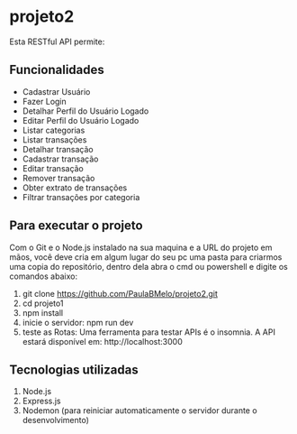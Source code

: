 # projeto2

Esta RESTful API permite:

## Funcionalidades

- Cadastrar Usuário
- Fazer Login
- Detalhar Perfil do Usuário Logado
- Editar Perfil do Usuário Logado
- Listar categorias
- Listar transações
- Detalhar transação
- Cadastrar transação
- Editar transação
- Remover transação
- Obter extrato de transações
- Filtrar transações por categoria

## Para executar o projeto

Com o Git e o Node.js instalado na sua maquina e a URL do projeto em mãos, você deve cria em algum lugar do seu pc uma pasta para criarmos uma copia do repositório, dentro dela abra o cmd ou powershell e digite os comandos abaixo:

1. git clone https://github.com/PaulaBMelo/projeto2.git
2. cd projeto1
3. npm install
4. inicie o servidor: npm run dev
5. teste as Rotas: Uma ferramenta para testar APIs é o insomnia. A API estará disponível em: http://localhost:3000

## Tecnologias utilizadas 
1. Node.js
2. Express.js
3. Nodemon (para reiniciar automaticamente o servidor durante o desenvolvimento)
